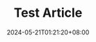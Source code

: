 ---
title: "Test Article"
description: ""
date: 2024-05-21T01:21:20+08:00
tags: ["blog","new-article","backend","zh-tw"]
cascade:
  showEdit: false
  showSummary: false
  hideFeatureImage: false
draft: false
---